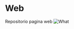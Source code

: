 # Web
Repositorio pagina web
![What](https://user-images.githubusercontent.com/91343476/155526480-d0a6980e-684c-4cf1-bb4d-45b0424d472a.png)
